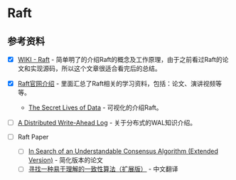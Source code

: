 # Raft



## 参考资料

- [x] [WIKI - Raft](https://zh.wikipedia.org/zh/Raft) - 简单明了的介绍Raft的概念及工作原理，由于之前看过Raft的论文和实现源码，所以这个文章很适合看完后的总结。
- [x] [Raft官网介绍](https://raft.github.io/) - 里面汇总了Raft相关的学习资料，包括：论文、演讲视频等等。
  - [The Secret Lives of Data](http://thesecretlivesofdata.com/raft/) - 可视化的介绍Raft。
- [ ] [A Distributed Write-Ahead Log](https://wecode.wepay.com/posts/waltz-a-distributed-write-ahead-log) - 关于分布式的WAL知识介绍。

- [ ] Raft Paper
  - [ ] [In Search of an Understandable Consensus Algorithm (Extended Version)](https://raft.github.io/raft.pdf) - 简化版本的论文
  - [ ] [寻找一种易于理解的一致性算法（扩展版）](https://github.com/maemual/raft-zh_cn/blob/master/raft-zh_cn.md) - 中文翻译